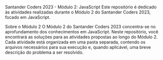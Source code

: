 Santander Coders 2023 - Módulo 2: JavaScript
Este repositório é dedicado às atividades realizadas durante o Módulo 2 do Santander Coders 2023, focado em JavaScript.

Sobre o Módulo 2
O Módulo 2 do Santander Coders 2023 concentra-se no aprofundamento dos conhecimentos em JavaScript. Neste repositório, você encontrará as soluções para as atividades propostas ao longo do Módulo 2. Cada atividade está organizada em uma pasta separada, contendo os arquivos necessários para sua execução e, quando aplicável, uma breve descrição do problema a ser resolvido.
